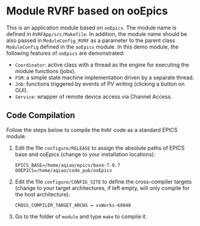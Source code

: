 # Module RVRF based on ooEpics
This is an application module based on `ooEpics`. The module name is defined in `RVRFApp/src/Makefile`. In addition, the module name should be also passed in `ModuleConfig_RVRF` as a parameter to the parent class `ModuleConfig` defined in the `ooEpics` module. In this demo module, the following features of `ooEpics` are demonstrated:
- `Coordinator`: active class with a thread as the engine for executing the module functions (jobs).
- `FSM`: a simple state machine implementation driven by a separate thread.
- `Job`: functions triggered by events of PV writing (clicking a button on GUI).
- `Service`: wrapper of remote device access via Channel Access.

## Code Compilation
Follow the steps below to compile the `RVRF` code as a standard EPICS module.
1. Edit the file `configure/RELEASE` to assign the absolute paths of EPICS base and ooEpics (change to your installation locations):
   ```
   EPICS_BASE=/home/aqiao/epics/base-7.0.7
   OOEPICS=/home/aqiao/code_pub/ooEpics
   ```
3. Edit the file `configure/CONFIG_SITE` to define the cross-compiler targets (change to your target architectures, if left empty, will only compile for the host architecture):
   ```
   CROSS_COMPILER_TARGET_ARCHS = vxWorks-68040
   ```
4. Go to the folder of `module` and type `make` to compile it.

